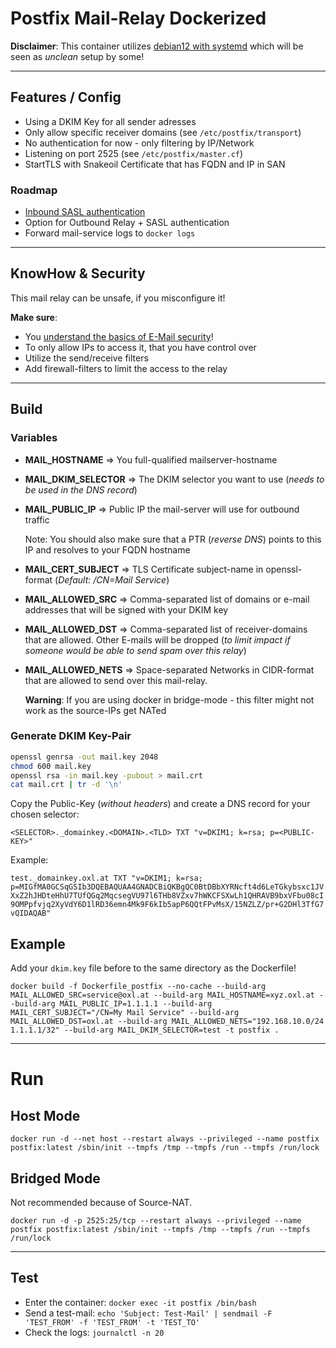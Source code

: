 # Postfix Mail-Relay Dockerized

**Disclaimer**: This container utilizes [debian12 with systemd](https://serverfault.com/questions/1053187/systemd-fails-to-run-in-a-docker-container-when-using-cgroupv2-cgroupns-priva) which will be seen as *unclean* setup by some!

----

## Features / Config

* Using a DKIM Key for all sender adresses
* Only allow specific receiver domains (see `/etc/postfix/transport`)
* No authentication for now - only filtering by IP/Network
* Listening on port 2525 (see `/etc/postfix/master.cf`)
* StartTLS with Snakeoil Certificate that has FQDN and IP in SAN

### Roadmap

* [Inbound SASL authentication](https://serverfault.com/questions/547282/postfix-how-to-use-simple-file-for-sasl-authentication)
* Option for Outbound Relay + SASL authentication
* Forward mail-service logs to `docker logs`

----

## KnowHow & Security

This mail relay can be unsafe, if you misconfigure it!

**Make sure**:

* You [understand the basics of E-Mail security](https://docs.o-x-l.com/mail/security.html)!
* To only allow IPs to access it, that you have control over
* Utilize the send/receive filters
* Add firewall-filters to limit the access to the relay

----

## Build

### Variables

* **MAIL_HOSTNAME** => You full-qualified mailserver-hostname
* **MAIL_DKIM_SELECTOR** => The DKIM selector you want to use (*needs to be used in the DNS record*)
* **MAIL_PUBLIC_IP** => Public IP the mail-server will use for outbound traffic

  Note: You should also make sure that a PTR (*reverse DNS*) points to this IP and resolves to your FQDN hostname

* **MAIL_CERT_SUBJECT** => TLS Certificate subject-name in openssl-format (*Default: /CN=Mail Service*)
* **MAIL_ALLOWED_SRC** => Comma-separated list of domains or e-mail addresses that will be signed with your DKIM key
* **MAIL_ALLOWED_DST** => Comma-separated list of receiver-domains that are allowed. Other E-mails will be dropped (*to limit impact if someone would be able to send spam over this relay*)

* **MAIL_ALLOWED_NETS** => Space-separated Networks in CIDR-format that are allowed to send over this mail-relay.

  **Warning**: If you are using docker in bridge-mode - this filter might not work as the source-IPs get NATed


### Generate DKIM Key-Pair

```bash
openssl genrsa -out mail.key 2048
chmod 600 mail.key
openssl rsa -in mail.key -pubout > mail.crt
cat mail.crt | tr -d '\n'
```

Copy the Public-Key (*without headers*) and create a DNS record for your chosen selector:

`<SELECTOR>._domainkey.<DOMAIN>.<TLD> TXT "v=DKIM1; k=rsa; p=<PUBLIC-KEY>"`

Example:

`test._domainkey.oxl.at TXT "v=DKIM1; k=rsa; p=MIGfMA0GCSqGSIb3DQEBAQUAA4GNADCBiQKBgQC0BtDBbXYRNcft4d6LeTGkybsxc1JVXxZ2hJHDteHhU7TUfQGq2MqcsegVU97l6THb8VZxv7hWKCFSXwLh1QHRAVB9bxVFbu08cI9OMPpfvjq2XyVdY6D1lRD36emn4Mk9F6kIb5apP6QQtFPvMsX/15NZLZ/pr+G2DHl3TfG7vQIDAQAB"`

## Example

Add your `dkim.key` file before to the same directory as the Dockerfile!

`docker build -f Dockerfile_postfix --no-cache --build-arg MAIL_ALLOWED_SRC=service@oxl.at --build-arg MAIL_HOSTNAME=xyz.oxl.at --build-arg MAIL_PUBLIC_IP=1.1.1.1 --build-arg MAIL_CERT_SUBJECT="/CN=My Mail Service" --build-arg MAIL_ALLOWED_DST=oxl.at --build-arg MAIL_ALLOWED_NETS="192.168.10.0/24 1.1.1.1/32" --build-arg MAIL_DKIM_SELECTOR=test -t postfix .`

----

# Run

## Host Mode

`docker run -d --net host --restart always --privileged --name postfix postfix:latest /sbin/init --tmpfs /tmp --tmpfs /run --tmpfs /run/lock`

## Bridged Mode

Not recommended because of Source-NAT.

`docker run -d -p 2525:25/tcp --restart always --privileged --name postfix postfix:latest /sbin/init --tmpfs /tmp --tmpfs /run --tmpfs /run/lock`

----

## Test

* Enter the container: `docker exec -it postfix /bin/bash`
* Send a test-mail: `echo 'Subject: Test-Mail' | sendmail -F 'TEST_FROM' -f 'TEST_FROM' -t 'TEST_TO'`
* Check the logs: `journalctl -n 20`
